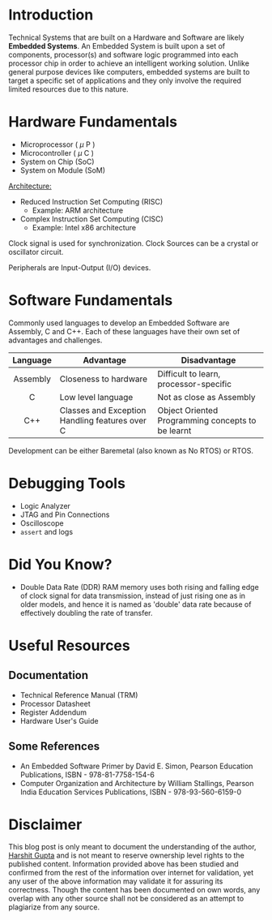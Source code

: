 # Introduction

Technical Systems that are built on a Hardware and Software are likely **Embedded Systems**. An Embedded System is built upon a set of components, processor(s) and software logic programmed into each processor chip in order to achieve an intelligent working solution. Unlike general purpose devices like computers, embedded systems are built to target a specific set of applications and they only involve the required limited resources due to this nature.

# Hardware Fundamentals

* Microprocessor ( $\mu$ P )
* Microcontroller ( $\mu$ C )
* System on Chip (SoC)
* System on Module (SoM)

<u> Architecture: </u>
* Reduced Instruction Set Computing (RISC)
    * Example: ARM architecture
* Complex Instruction Set Computing (CISC)
    * Example: Intel x86 architecture

<!-- Microprocessors features, built-ins as auxiliary circuits or internal peripherals (timer, GPI/O, DMA, Memory caches and instruction pipelines) -->

Clock signal is used for synchronization.
Clock Sources can be a crystal or oscillator circuit.

Peripherals are Input-Output (I/O) devices.
<!-- Various peripherals like UART, SPI, I2C, IPC, DMA, GPIO, ADC, DAC, Timer. -->

# Software Fundamentals

Commonly used languages to develop an Embedded Software are Assembly, C and C++. Each of these languages have their own set of advantages and challenges.

| Language | Advantage | Disadvantage |
|:--------:|-----------|--------------|
| Assembly | Closeness to hardware     | Difficult to learn, processor-specific  |
| C | Low level language | Not as close as Assembly |
| C++ | Classes and Exception Handling features over C | Object Oriented Programming concepts to be learnt |

Development can be either Baremetal (also known as No RTOS) or RTOS.

# Debugging Tools

* Logic Analyzer
* JTAG and Pin Connections
* Oscilloscope
* `assert` and logs

# Did You Know?

* Double Data Rate (DDR) RAM memory uses both rising and falling edge of clock signal for data transmission, instead of just rising one as in older models, and hence it is named as 'double' data rate because of effectively doubling the rate of transfer.

# Useful Resources

## Documentation

* Technical Reference Manual (TRM)
* Processor Datasheet
* Register Addendum
* Hardware User's Guide

## Some References

* An Embedded Software Primer by David E. Simon, Pearson Education Publications, ISBN - 978-81-7758-154-6
* Computer Organization and Architecture by William Stallings, Pearson India Education Services Publications, ISBN - 978-93-560-6159-0

# Disclaimer

This blog post is only meant to document the understanding of the author, [Harshit Gupta](https://github.com/Git-Harshit) and is not meant to reserve ownership level rights to the published content. Information provided above has been studied and confirmed from the rest of the information over internet for validation, yet any user of the above information may validate it for assuring its correctness. Though the content has been documented on own words, any overlap with any other source shall not be considered as an attempt to plagiarize from any source.
